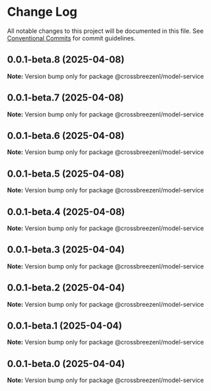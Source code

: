 # Change Log

All notable changes to this project will be documented in this file.
See [Conventional Commits](https://conventionalcommits.org) for commit guidelines.

## 0.0.1-beta.8 (2025-04-08)

**Note:** Version bump only for package @crossbreezenl/model-service

## 0.0.1-beta.7 (2025-04-08)

**Note:** Version bump only for package @crossbreezenl/model-service

## 0.0.1-beta.6 (2025-04-08)

**Note:** Version bump only for package @crossbreezenl/model-service

## 0.0.1-beta.5 (2025-04-08)

**Note:** Version bump only for package @crossbreezenl/model-service

## 0.0.1-beta.4 (2025-04-08)

**Note:** Version bump only for package @crossbreezenl/model-service

## 0.0.1-beta.3 (2025-04-04)

**Note:** Version bump only for package @crossbreezenl/model-service

## 0.0.1-beta.2 (2025-04-04)

**Note:** Version bump only for package @crossbreezenl/model-service

## 0.0.1-beta.1 (2025-04-04)

**Note:** Version bump only for package @crossbreezenl/model-service

## 0.0.1-beta.0 (2025-04-04)

**Note:** Version bump only for package @crossbreezenl/model-service
